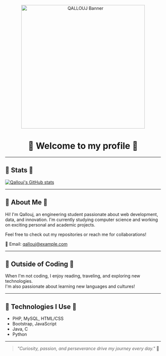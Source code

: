 <p align="center">
  <img src="TA_GRANDE_IMAGE.png" width="400px" alt="QALLOUJ Banner">
</p>

<h1 align="center">🌸 Welcome to my profile 🌸</h1>

---

## 🌸 Stats 🌸

[![Qallouj's GitHub stats](https://github-readme-stats.vercel.app/api?username=ton-nom-github&show_icons=true&theme=tokyonight)](https://github.com/ton-nom-github)

---

## 🌸 About Me 🌸

Hi! I'm Qallouj, an engineering student passionate about web development, data, and innovation.
I'm currently studying computer science and working on exciting personal and academic projects.

Feel free to check out my repositories or reach me for collaborations!

📧 Email: qallouj@example.com

---

## 🌸 Outside of Coding 🌸

When I'm not coding, I enjoy reading, traveling, and exploring new technologies.  
I'm also passionate about learning new languages and cultures!

---

## 🌸 Technologies I Use 🌸

- PHP, MySQL, HTML/CSS
- Bootstrap, JavaScript
- Java, C
- Python

---

> *"Curiosity, passion, and perseverance drive my journey every day."* 🌸
